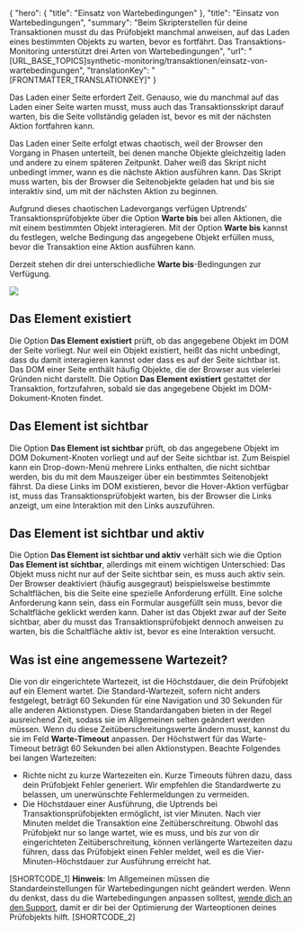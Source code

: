 {
  "hero": {
    "title": "Einsatz von Wartebedingungen"
  },
  "title": "Einsatz von Wartebedingungen",
  "summary": "Beim Skripterstellen für deine Transaktionen musst du das Prüfobjekt manchmal anweisen, auf das Laden eines bestimmten Objekts zu warten, bevor es fortfährt. Das Transaktions-Monitoring unterstützt drei Arten von Wartebedingungen",
  "url": "[URL_BASE_TOPICS]synthetic-monitoring/transaktionen/einsatz-von-wartebedingungen",
  "translationKey": "[FRONTMATTER_TRANSLATIONKEY]"
}

Das Laden einer Seite erfordert Zeit. Genauso, wie du manchmal auf das Laden einer Seite warten musst, muss auch das Transaktionsskript darauf warten, bis die Seite vollständig geladen ist, bevor es mit der nächsten Aktion fortfahren kann.

Das Laden einer Seite erfolgt etwas chaotisch, weil der Browser den Vorgang in Phasen unterteilt, bei denen manche Objekte gleichzeitig laden und andere zu einem späteren Zeitpunkt. Daher weiß das Skript nicht unbedingt immer, wann es die nächste Aktion ausführen kann. Das Skript muss warten, bis der Browser die Seitenobjekte geladen hat und bis sie interaktiv sind, um mit der nächsten Aktion zu beginnen.

Aufgrund dieses chaotischen Ladevorgangs verfügen Uptrends‘ Transaktionsprüfobjekte über die Option **Warte bis** bei allen Aktionen, die mit einem bestimmten Objekt interagieren. Mit der Option **Warte bis** kannst du festlegen, welche Bedingung das angegebene Objekt erfüllen muss, bevor die Transaktion eine Aktion ausführen kann.

Derzeit stehen dir drei unterschiedliche **Warte bis**-Bedingungen zur Verfügung.

![]([LINK_URL_1])

## Das Element existiert

Die Option **Das Element existiert** prüft, ob das angegebene Objekt im DOM der Seite vorliegt. Nur weil ein Objekt existiert, heißt das nicht unbedingt, dass du damit interagieren kannst oder dass es auf der Seite sichtbar ist. Das DOM einer Seite enthält häufig Objekte, die der Browser aus vielerlei Gründen nicht darstellt. Die Option **Das Element existiert** gestattet der Transaktion, fortzufahren, sobald sie das angegebene Objekt im DOM-Dokument-Knoten findet.

## Das Element ist sichtbar

Die Option **Das Element ist sichtbar** prüft, ob das angegebene Objekt im DOM Dokument-Knoten vorliegt und auf der Seite sichtbar ist. Zum Beispiel kann ein Drop-down-Menü mehrere Links enthalten, die nicht sichtbar werden, bis du mit dem Mauszeiger über ein bestimmtes Seitenobjekt fährst. Da diese Links im DOM existieren, bevor die Hover-Aktion verfügbar ist, muss das Transaktionsprüfobjekt warten, bis der Browser die Links anzeigt, um eine Interaktion mit den Links auszuführen.

## Das Element ist sichtbar und aktiv

Die Option **Das Element ist sichtbar und aktiv** verhält sich wie die Option **Das Element ist sichtbar**, allerdings mit einem wichtigen Unterschied: Das Objekt muss nicht nur auf der Seite sichtbar sein, es muss auch aktiv sein. Der Browser deaktiviert (häufig ausgegraut) beispielsweise bestimmte Schaltflächen, bis die Seite eine spezielle Anforderung erfüllt. Eine solche Anforderung kann sein, dass ein Formular ausgefüllt sein muss, bevor die Schaltfläche geklickt werden kann. Daher ist das Objekt zwar auf der Seite sichtbar, aber du musst das Transaktionsprüfobjekt dennoch anweisen zu warten, bis die Schaltfläche aktiv ist, bevor es eine Interaktion versucht.

## Was ist eine angemessene Wartezeit?

Die von dir eingerichtete Wartezeit, ist die Höchstdauer, die dein Prüfobjekt auf ein Element wartet. Die Standard-Wartezeit, sofern nicht anders festgelegt, beträgt 60 Sekunden für eine Navigation und 30 Sekunden für alle anderen Aktionstypen. Diese Standardangaben bieten in der Regel ausreichend Zeit, sodass sie im Allgemeinen selten geändert werden müssen. Wenn du diese Zeitüberschreitungswerte ändern musst, kannst du sie im Feld **Warte-Timeout** anpassen. Der Höchstwert für das Warte-Timeout beträgt 60 Sekunden bei allen Aktionstypen. Beachte Folgendes bei langen Wartezeiten:

-   Richte nicht zu kurze Wartezeiten ein. Kurze Timeouts führen dazu, dass dein Prüfobjekt Fehler generiert. Wir empfehlen die Standardwerte zu belassen, um unerwünschte Fehlermeldungen zu vermeiden.
-   Die Höchstdauer einer Ausführung, die Uptrends bei Transaktionsprüfobjekten ermöglicht, ist vier Minuten. Nach vier Minuten meldet die Transaktion eine Zeitüberschreitung. Obwohl das Prüfobjekt nur so lange wartet, wie es muss, und bis zur von dir eingerichteten Zeitüberschreitung, können verlängerte Wartezeiten dazu führen, dass das Prüfobjekt einen Fehler meldet, weil es die Vier-Minuten-Höchstdauer zur Ausführung erreicht hat.

[SHORTCODE_1]
**Hinweis**: Im Allgemeinen müssen die Standardeinstellungen für Wartebedingungen nicht geändert werden. Wenn du denkst, dass du die Wartebedingungen anpassen solltest, [wende dich an den Support]([LINK_URL_2]), damit er dir bei der Optimierung der Warteoptionen deines Prüfobjekts hilft.
[SHORTCODE_2]
